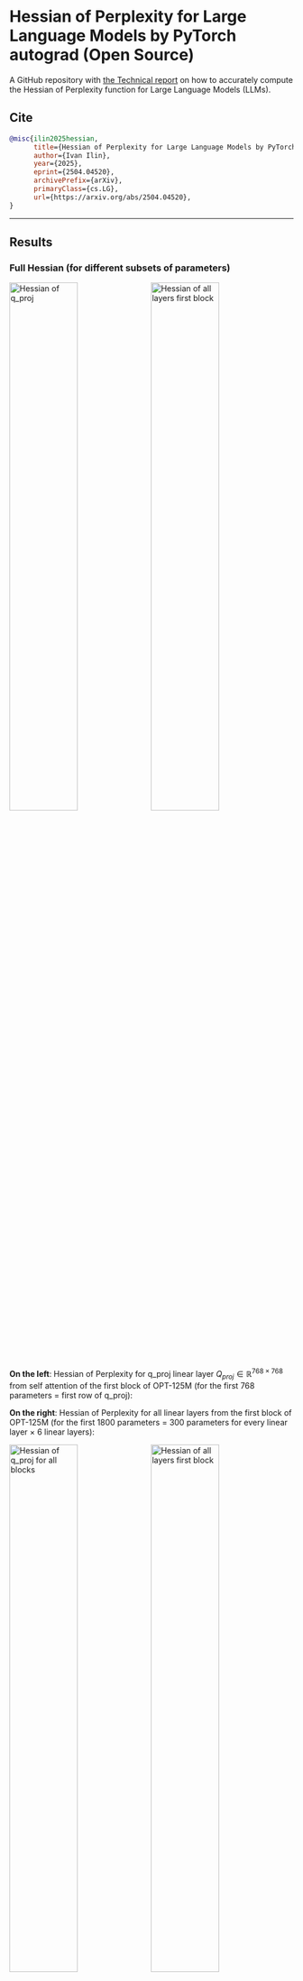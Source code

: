 # Hessian of Perplexity for Large Language Models by PyTorch autograd (Open Source)
A GitHub repository with [the Technical report](https://arxiv.org/abs/2504.04520) on how to accurately compute the Hessian of Perplexity function for Large Language Models (LLMs).

## Cite
```bibtex
@misc{ilin2025hessian,
      title={Hessian of Perplexity for Large Language Models by PyTorch autograd (Open Source)}, 
      author={Ivan Ilin},
      year={2025},
      eprint={2504.04520},
      archivePrefix={arXiv},
      primaryClass={cs.LG},
      url={https://arxiv.org/abs/2504.04520}, 
}
```

---

## Results

### Full Hessian (for different subsets of parameters)
<p>
  <img src="pdf/hessian_q_proj_t_768.png" alt="Hessian of q_proj" width="49%"/>
  <img src="pdf/hessian_all_layers_first_block_t_300.png" alt="Hessian of all layers first block" width="49%"/>
</p>

<b>On the left</b>: Hessian of Perplexity for q_proj linear layer $Q_{proj} \in \mathbb{R}^{768 \times 768}$ from self attention of the first block of OPT-125M (for the first 768 parameters = first row of q_proj):

<b>On the right</b>: Hessian of Perplexity for all linear layers from the first block of OPT-125M (for the first 1800 parameters = 300 parameters for every linear layer $\times$ 6 linear layers):

<p>
  <img src="pdf/hessian_q_proj_all_blocks_t_150.png" alt="Hessian of q_proj for all blocks" width="49%" />
  <img src="pdf/hessian_all_layers_first_block_t_300.png" alt="Hessian of all layers first block" width="49%" />
</p>

<b>On the left</b>: Hessian of Perplexity for q_proj from all 12 blocks of OPT-125M (for the first 1800 parameters = 150 parameters for every q_proj layer $\times$ 12 blocks):

<b>On the right</b>: Hessian of Perplexity for all linear layers from all 12 blocks of OPT-125M (for the first 1800 parameters = 25 parameters for every linear layer $\times$ 6 linear layers for a block $\times$ 12 blocks):

<img src="pdf/losses_vs_bs.png" alt="Different batch size" width="100%"/>

Experiments with different batch size $b \in \\{1, \cdots, 140\\}$.


### Diagonals of the Hessian (for the entire linear layer)

<img src="pdf/losses_vs_k.png" alt="Different vhp k" width="100%"/>

Experiments with different number of Vector-Hessian Product samples $k \in {1, \cdots, 3000}$.

## Setup
Python 3.12.4
```sh
pip install -r requirements.txt
```
## Parameters
We provide a quick overview of the arguments:  
- `--model`: The identifier for the model on the Hugging Face model hub.
- `--layer_name`: The name of the linear layer for which you want to compute the Hessian.
- `--t`: The number of parameters to consider per linear layer.
- `--block_index`: The index of the block to consider. This is for the case when we consider only one block - `single_layer_single_block.py` or `q_proj_hessian_diag.py`.
- `--num_blocks`: The number of blocks to consider. Applied to `single_layer_several_blocks.py` and `several_layers_several_blocks.py`.
- `--num_layers`: The number of linear layers to consider (per block). Applied to `several_layers_several_blocks.py`. The hessian matrix $H\in \mathbb{R}^{t \cdot num_layers \cdot num_blocks \times t \cdot num_layers \cdot num_blocks}$.
- `--b`: The total number of samples we use to compute the perplexity function. Higher `b` requires more time to finish computations.
- `--vhp_samples`: Specifies the number of Vector-Hessian Product samples for diagonal of the Hessian estimation. Applied to `q_proj_hessian_diag.py`.
- `--model_input_bs`: The number of samples we use at once to compute the perplexity. Higher `model_input_bs` requires more GPU memory.
- `--cache_dir`: Directory for loading or storing LLM weights. The default is `llm_weights`.
- `--seed`: Specifies a seed.

> [!NOTE]  
> Please note that after running the script, a `.pt` Hessian tensor and a `.pdf` heatmap of the Hessian will be saved in the `/data` folder.

> [!WARNING]
> Larger values of `--b` and `--vhp_samples` result in a more accurate representation of the Hessian, but can significantly increase computation time.

> [!TIP]  
> If you have GPUs with large memory capacity, you can try using a larger `--model_input_bs`, which will reduce computation time.

## Run computations

### Single linear layer from a single block
* If you want to compute the Hessian of Perplexity <b>for a single linear layer</b> $Q_{proj} \in \mathbb{R}^{768 \times 768}$ of LLM:
```sh 
python single_layer_single_block.py \
    --model facebook/opt-125m \
    --layer_name self_attn.q_proj \
    --block_index 0 \
    --t 5 \
    --b 30 \
    --model_input_bs 2 \
    --seed 0 \
    --cache_dir llm_weights
```

### Linear layer for several blocks
* If you want to compute the Hessian of Perplexity <b>for a particular linear layer from all blocks</b> of LLM
```sh 
python single_layer_several_blocks.py \
    --model facebook/opt-125m \
    --layer_name self_attn.q_proj \
    --t 5 \
    --num_blocks 3 \
    --b 30 \
    --model_input_bs 2 \
    --seed 0 \
    --cache_dir llm_weights
```

### Several Linear layers for several blocks
* If you want to compute the Hessian of Perplexity <b>for several linear layers from all several blocks</b> of LLM
```sh 
python several_layers_several_blocks.py \
    --model facebook/opt-125m \
    --t 5 \
    --num_layers 3 \
    --num_blocks 3 \
    --b 30 \
    --model_input_bs 2 \
    --seed 0 \
    --cache_dir llm_weights
```

### Estimation of the Full Hessian Diagonal elements
* If you want to compute the Diagonal of the Hessian of Perplexity for q_proj layer of the first block of LLM:
```sh 
python hessian_diag_single_layer.py \
    --model facebook/opt-125m \
    --layer_name self_attn.q_proj \
    --vhp_samples 10 \
    --block_index 0 \
    --b 30 \
    --model_input_bs 2 \
    --seed 0
    --cache_dir llm_weights
```

## License
This project is released under the MIT license. Please see the [LICENSE](LICENSE) file for more information.
